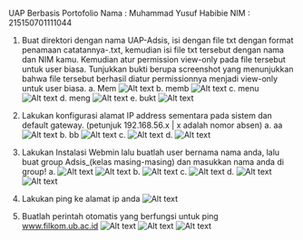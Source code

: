 UAP Berbasis Portofolio
Nama : Muhammad Yusuf Habibie
NIM  : 215150701111044

1. Buat direktori dengan nama UAP-Adsis, isi dengan file txt dengan format penamaan catatannya-<nama kamu>.txt, kemudian isi file txt tersebut dengan nama dan NIM kamu. Kemudian atur permission view-only pada file tersebut untuk user biasa. Tunjukkan bukti berupa screenshot yang menunjukkan bahwa file tersebut berhasil diatur permissionnya menjadi view-only untuk user biasa.
a. Mem
![Alt text](image.png)
b. memb
![Alt text](image-1.png)
c. menu
![Alt text](image-2.png)
d. meng
![Alt text](image-3.png)
e. bukt
![Alt text](image-4.png)

2. Lakukan konfigurasi alamat IP address sementara pada sistem dan default gateway. (petunjuk 192.168.56.x | x adalah nomor absen)
a. aa
![Alt text](image-5.png)
b. bb
![Alt text](image-6.png)
c. 
![Alt text](image-7.png)
d. 
![Alt text](image-8.png)

3. Lakukan Instalasi Webmin lalu buatlah user bernama nama anda, lalu buat group Adsis_(kelas masing-masing) dan masukkan nama anda di group!
a.
![Alt text](image-9.png)
![Alt text](image-10.png)
b.
![Alt text](image-11.png)
c.
![Alt text](image-12.png)
d.
![Alt text](image-14.png)
![Alt text](image-13.png)

4. Lakukan ping ke alamat ip anda
![Alt text](image-15.png)

5. Buatlah perintah otomatis yang berfungsi untuk ping www.filkom.ub.ac.id
![Alt text](image-17.png)
![Alt text](image-16.png)
![Alt text](image-18.png)